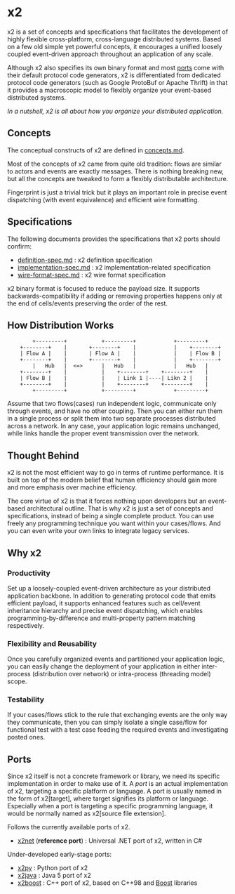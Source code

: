 x2
==

x2 is a set of concepts and specifications that facilitates the development of
highly flexible cross-platform, cross-language distributed systems. Based on a
few old simple yet powerful concepts, it encourages a unified loosely coupled
event-driven approach throughout an application of any scale.

Although x2 also specifies its own binary format and most [ports](#ports) come
with their default protocol code generators, x2 is differentiated from dedicated
protocol code generators (such as Google ProtoBuf or Apache Thrift) in that it
provides a macroscopic model to flexibly organize your event-based distributed
systems.

*In a nutshell, x2 is all about how you organize your distributed application.*

Concepts
--------

The conceptual constructs of x2 are defined in [concepts.md](concepts.md).

Most of the concepts of x2 came from quite old tradition: flows are similar to
actors and events are exactly messages. There is nothing breaking new, but all
the concepts are tweaked to form a flexibly distributable architecture.

Fingerprint is just a trivial trick but it plays an important role in precise
event dispatching (with event equivalence) and efficient wire formatting.

Specifications
--------------

The following documents provides the specifications that x2 ports should confirm:

* [definition-spec.md](spec/definition-spec.md) : x2 definition specification
* [implementation-spec.md](spec/implementation-spec.md) : x2 implementation-related specification
* [wire-format-spec.md](spec/wire-format-spec.md) : x2 wire format specification

x2 binary format is focused to reduce the payload size. It supports
backwards-compatibility if adding or removing properties happens only at the
end of cells/events preserving the order of the rest.

How Distribution Works
----------------------
```
        +---------+           +---------+            +---------+
    +--------+    |       +--------+    |            |    +--------+
    | Flow A |    |       | Flow A |    |            |    | Flow B |
    +--------+    |       +--------+    |            |    +--------+
        |   Hub   |  <=>      |   Hub   |            |   Hub   |
    +--------+    |           |    +--------+    +--------+    |
    | Flow B |    |           |    | Link 1 |----| Likn 2 |    |
    +--------+    |           |    +--------+    +--------+    |
        +---------+           +---------+            +---------+
```
Assume that two flows(cases) run independent logic, communicate only through
events, and have no other coupling. Then you can either run them in a single
process or split them into two separate processes distributed across a network.
In any case, your application logic remains unchanged, while links handle the
proper event transmission over the network.

Thought Behind
--------------

x2 is not the most efficient way to go in terms of runtime performance. It is
built on top of the modern belief that human efficiency should gain more and
more emphasis over machine efficiency.

The core virtue of x2 is that it forces nothing upon developers but an
event-based architectural outline. That is why x2 is just a set of concepts and
specifications, instead of being a single complete product. You can use freely
any programming technique you want within your cases/flows. And you can even
write your own links to integrate legacy services.

Why x2
------

### Productivity

Set up a loosely-coupled event-driven architecture as your distributed
application backbone. In addition to generating protocol code that emits
efficient payload, it supports enhanced features such as cell/event inheritance
hierarchy and precise event dispatching, which enables programming-by-difference
and multi-property pattern matching respectively.

### Flexibility and Reusability

Once you carefully organized events and partitioned your application logic, you
can easily change the deployment of your application in either inter-process
(distribution over network) or intra-process (threading model) scope.

### Testability

If your cases/flows stick to the rule that exchanging events are the only way
they communicate, then you can simply isolate a single case/flow for functional
test with a test case feeding the required events and investigating posted ones.

Ports
-----

Since x2 itself is not a concrete framework or library, we need its specific
implementation in order to make use of it. A *port* is an actual implementation
of x2, targeting a specific platform or language. A port is usually named in the
form of x2[target], where target signifies its platform or language. Especially
when a port is targeting a specific programming language, it would be normally
named as x2[source file extension].

Follows the currently available ports of x2.

* [x2net](https://github.com/jaykang920/x2net) (**reference port**) : Universal
  .NET port of x2, written in C#

Under-developed early-stage ports:

* [x2py](https://github.com/jaykang920/x2py) : Python port of x2
* [x2java](https://github.com/jaykang920/x2java) : Java 5 port of x2
* [x2boost](https://github.com/jaykang920/x2boost) : C++ port of x2, based on C++98
and [Boost](http://www.boost.org) libraries
